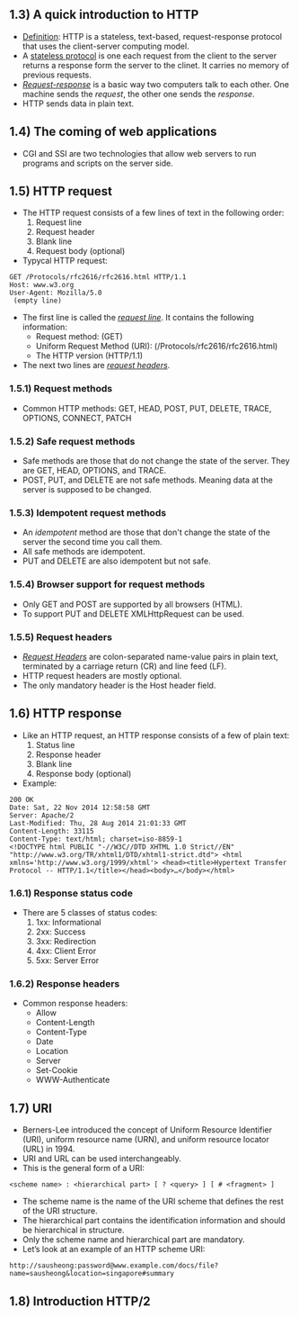 ## 1.3) A quick introduction to HTTP
* <u>Definition</u>: HTTP is a stateless, text-based, request-response protocol that uses the client-server computing model.
* A <u>stateless protocol</u> is one each request from the client to the server returns a response form the server to the clinet. It carries no memory of previous requests.
* <u>*Request-response*</u> is a basic way two computers talk to each other. One machine sends the *request*, the other one sends the *response*.
* HTTP sends data in plain text.

## 1.4) The coming of web applications
* CGI and SSI are two technologies that allow web servers to run programs and scripts on the server side.

## 1.5) HTTP request
* The HTTP request consists of a few lines of text in the following order:
  1. Request line
  2. Request header
  3. Blank line
  4. Request body (optional)
* Typycal HTTP request:
``` HTTP
GET /Protocols/rfc2616/rfc2616.html HTTP/1.1
Host: www.w3.org
User-Agent: Mozilla/5.0
 (empty line)
```
* The first line is called the <u>*request line*</u>. It contains the following information:
  * Request method: (GET)
  * Uniform Request Method (URI): (/Protocols/rfc2616/rfc2616.html)
  * The HTTP version (HTTP/1.1) 
* The next two lines are <u>*request headers*</u>.

### 1.5.1) Request methods
* Common HTTP methods: GET, HEAD, POST, PUT, DELETE, TRACE, OPTIONS, CONNECT, PATCH

### 1.5.2) Safe request methods
* Safe methods are those that do not change the state of the server. They are GET, HEAD, OPTIONS, and TRACE.
* POST, PUT, and DELETE are not safe methods. Meaning data at the server is supposed to be changed.

### 1.5.3) Idempotent request methods
* An *idempotent* method are those that don't change the state of the server the second time you call them.
* All safe methods are idempotent.
* PUT and DELETE are also idempotent but not safe.

### 1.5.4) Browser support for request methods
* Only GET and POST are supported by all browsers (HTML).
* To support PUT and DELETE XMLHttpRequest can be used.

### 1.5.5) Request headers
* <u>*Request Headers*</u> are colon-separated name-value pairs in plain text, terminated by a carriage return (CR) and line feed (LF).
* HTTP request headers are mostly optional.
* The only mandatory header is the Host header field.

## 1.6) HTTP response
* Like an HTTP request, an HTTP response consists of a few of plain text:
  1. Status line
  2. Response header
  3. Blank line
  4. Response body (optional)
* Example:
``` HTTP
200 OK
Date: Sat, 22 Nov 2014 12:58:58 GMT
Server: Apache/2
Last-Modified: Thu, 28 Aug 2014 21:01:33 GMT
Content-Length: 33115
Content-Type: text/html; charset=iso-8859-1
<!DOCTYPE html PUBLIC "-//W3C//DTD XHTML 1.0 Strict//EN" "http://www.w3.org/TR/xhtml1/DTD/xhtml1-strict.dtd"> <html xmlns='http://www.w3.org/1999/xhtml'> <head><title>Hypertext Transfer Protocol -- HTTP/1.1</title></head><body>…</body></html>
```

### 1.6.1) Response status code
* There are 5 classes of status codes:
  1. 1xx: Informational
  2. 2xx: Success
  3. 3xx: Redirection
  4. 4xx: Client Error
  5. 5xx: Server Error

### 1.6.2) Response headers
* Common response headers:
    * Allow
    * Content-Length
    * Content-Type
    * Date
    * Location
    * Server
    * Set-Cookie
    * WWW-Authenticate

## 1.7) URI
* Berners-Lee introduced the concept of Uniform Resource Identifier (URI), uniform resource name (URN), and uniform resource locator (URL) in 1994.
* URI and URL can be used interchangeably.
* This is the general form of a URI: 
``` URI
<scheme name> : <hierarchical part> [ ? <query> ] [ # <fragment> ]
```
* The scheme name is the name of the URI scheme that defines the rest of the URI structure.
* The hierarchical part contains the identification information and should be hierarchical in structure.
* Only the scheme name and hierarchical part are mandatory.
* Let’s look at an example of an HTTP scheme URI:
``` URI
http://sausheong:password@www.example.com/docs/file?name=sausheong&location=singapore#summary
```

## 1.8) Introduction HTTP/2
